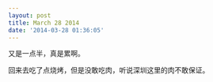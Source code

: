 ```yaml
---
layout: post
title: March 28 2014
date: '2014-03-28 01:36:05'
---
```


又是一点半，真是累啊。

回来去吃了点烧烤，但是没敢吃肉，听说深圳这里的肉不敢保证。